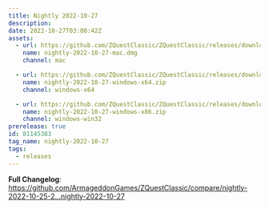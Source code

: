 ```yaml
---
title: Nightly 2022-10-27
description: 
date: 2022-10-27T03:00:42Z
assets: 
  - url: https://github.com/ZQuestClassic/ZQuestClassic/releases/download/nightly-2022-10-27/nightly-2022-10-27-mac.dmg
    name: nightly-2022-10-27-mac.dmg
    channel: mac

  - url: https://github.com/ZQuestClassic/ZQuestClassic/releases/download/nightly-2022-10-27/nightly-2022-10-27-windows-x64.zip
    name: nightly-2022-10-27-windows-x64.zip
    channel: windows-x64

  - url: https://github.com/ZQuestClassic/ZQuestClassic/releases/download/nightly-2022-10-27/nightly-2022-10-27-windows-x86.zip
    name: nightly-2022-10-27-windows-x86.zip
    channel: windows-win32
prerelease: true
id: 81145383
tag_name: nightly-2022-10-27
tags:
  - releases
---
```


**Full Changelog**: https://github.com/ArmageddonGames/ZQuestClassic/compare/nightly-2022-10-25-2...nightly-2022-10-27
